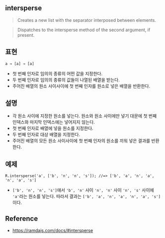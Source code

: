 ## intersperse
> Creates a new list with the separator interposed between elements.

> Dispatches to the intersperse method of the second argument, if present.

## 표현
```
a → [a] → [a]
```
- 첫 번째 인자로 임의의 종류의 어떤 값을 지정한다.
- 두 번째 인자로 임의의 종류의 값들이 나열된 배열을 받는다.
- 주어진 배열의 원소 사이사이에 첫 번째 인자를 원소로 넣은 배열을 반환한다.

## 설명
- 각 원소 사이에 지정한 원소를 넣는다. 원소와 원소 사이에만 넣기 대문에 첫 번째 인덱스와 마지막 인덱스에는 넣어지지 않는다.
- 첫 번째 인자로 배열에 넣을 원소를 지정한다.
- 두 번째 인자로 대상 배열을 지정한다.
- 주어진 배열의 모든 원소 사이사이에 첫 번째 인자의 원소를 끼워 넣은 결과를 반환한다.

## 예제
```
R.intersperse('a', ['b', 'n', 'n', 's']); //=> ['b', 'a', 'n', 'a', 'n', 'a', 's']
```
- `['b', 'n', 'n', 's']`애서 `'b', 'n'` 사이 `'n', 'n'` 사이 `'n', 's'` 사이에 `'a'`라는 원소를 넣는다. 따라서 결과는 `['b', 'a', 'n', 'a', 'n', 'a', 's']`이다.

## Reference
- https://ramdajs.com/docs/#intersperse
